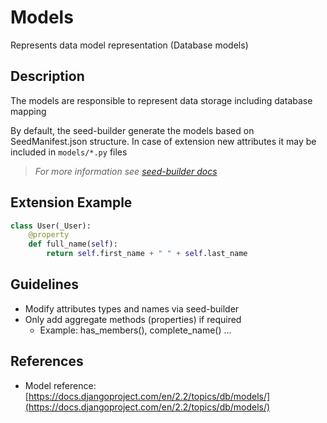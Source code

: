 # Models

Represents data model representation (Database models)


## Description

The models  are responsible to represent data storage including database mapping

By default, the seed-builder generate the models based on SeedManifest.json structure. In case of extension new attributes it may be included in `models/*.py` files
>   *For more information see [seed-builder docs](060_seed_builder.md)*


## Extension Example

```python
class User(_User):
    @property
    def full_name(self):
        return self.first_name + " " + self.last_name
```

## Guidelines

-   Modify attributes types and names via seed-builder
-   Only add aggregate methods (properties) if required
    -   Example: has_members(), complete_name() ...

## References

-   Model reference: [https://docs.djangoproject.com/en/2.2/topics/db/models/](https://docs.djangoproject.com/en/2.2/topics/db/models/)